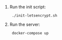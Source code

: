 
1. Run the init script:

        ./init-letsencrypt.sh

2. Run the server:

        docker-compose up
